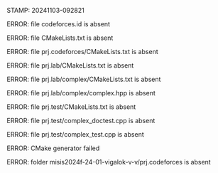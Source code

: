 STAMP: 20241103-092821
ERROR: file codeforces.id is absent
ERROR: file CMakeLists.txt is absent
ERROR: file prj.codeforces/CMakeLists.txt is absent
ERROR: file prj.lab/CMakeLists.txt is absent
ERROR: file prj.lab/complex/CMakeLists.txt is absent
ERROR: file prj.lab/complex/complex.hpp is absent
ERROR: file prj.test/CMakeLists.txt is absent
ERROR: file prj.test/complex_doctest.cpp is absent
ERROR: file prj.test/complex_test.cpp is absent
ERROR: CMake generator failed
ERROR: folder misis2024f-24-01-vigalok-v-v/prj.codeforces is absent
